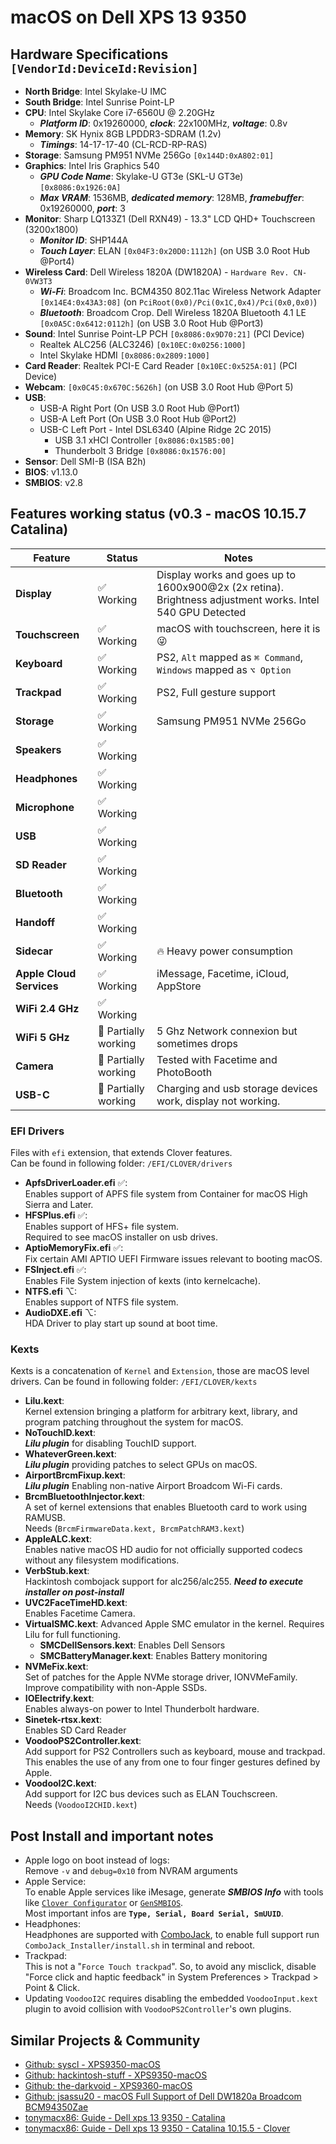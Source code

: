 # macOS on Dell XPS 13 9350

## Hardware Specifications `[VendorId:DeviceId:Revision]`

- **North Bridge**: Intel Skylake-U IMC
- **South Bridge**: Intel Sunrise Point-LP
- **CPU**: Intel Skylake Core i7-6560U @ 2.20GHz
  - **_Platform ID_**: 0x19260000, **_clock_**: 22x100MHz, **_voltage_**: 0.8v
- **Memory**: SK Hynix 8GB LPDDR3-SDRAM (1.2v)
  - **_Timings_**: 14-17-17-40 (CL-RCD-RP-RAS)
- **Storage**: Samsung PM951 NVMe 256Go `[0x144D:0xA802:01]`
- **Graphics**: Intel Iris Graphics 540
  - **_GPU Code Name_**: Skylake-U GT3e (SKL-U GT3e) `[0x8086:0x1926:0A]`
  - **_Max VRAM_**: 1536MB, **_dedicated memory_**: 128MB, **_framebuffer_**: 0x19260000, **_port_**: 3
- **Monitor**: Sharp LQ133Z1 (Dell RXN49) - 13.3" LCD QHD+ Touchscreen (3200x1800)
  - **_Monitor ID_**: SHP144A
  - **_Touch Layer_**: ELAN `[0x04F3:0x20D0:1112h]` (on USB 3.0 Root Hub @Port4)
- **Wireless Card**: Dell Wireless 1820A (DW1820A) - `Hardware Rev. CN-0VW3T3`
  - **_Wi-Fi_**: Broadcom Inc. BCM4350 802.11ac Wireless Network Adapter `[0x14E4:0x43A3:08]` (on `PciRoot(0x0)/Pci(0x1C,0x4)/Pci(0x0,0x0)`)
  - **_Bluetooth_**: Broadcom Crop. Dell Wireless 1820A Bluetooth 4.1 LE `[0x0A5C:0x6412:0112h]` (on USB 3.0 Root Hub @Port3)
- **Sound**: Intel Sunrise Point-LP PCH `[0x8086:0x9D70:21]` (PCI Device)
  - Realtek ALC256 (ALC3246) `[0x10EC:0x0256:1000]`
  - Intel Skylake HDMI `[0x8086:0x2809:1000]`
- **Card Reader**: Realtek PCI-E Card Reader `[0x10EC:0x525A:01]` (PCI Device)
- **Webcam**: `[0x0C45:0x670C:5626h]` (on USB 3.0 Root Hub @Port 5)
- **USB**:
  - USB-A Right Port (On USB 3.0 Root Hub @Port1)
  - USB-A Left Port (On USB 3.0 Root Hub @Port2)
  - USB-C Left Port - Intel DSL6340 (Alpine Ridge 2C 2015)
    - USB 3.1 xHCI Controller `[0x8086:0x15B5:00]`
    - Thunderbolt 3 Bridge `[0x8086:0x1576:00]`
- **Sensor**: Dell SMI-B (ISA B2h)
- **BIOS**: v1.13.0
- **SMBIOS**: v2.8

## Features working status (v0.3 - macOS 10.15.7 Catalina)

| Feature | Status | Notes |
| ------------- | ------------- | ------------- |
| **Display** | ✅ Working | Display works and goes up to 1600x900@2x (2x retina). Brightness adjustment works. Intel 540 GPU Detected |
| **Touchscreen** | ✅ Working | macOS with touchscreen, here it is 😜 |
| **Keyboard** |  ✅ Working | PS2, `Alt` mapped as `⌘ Command`, `Windows` mapped as `⌥ Option` |
| **Trackpad** |  ✅ Working | PS2, Full gesture support |
| **Storage** | ✅ Working | Samsung PM951 NVMe 256Go |
| **Speakers** | ✅ Working ||
| **Headphones** | ✅ Working ||
| **Microphone** | ✅ Working ||
| **USB** | ✅ Working ||
| **SD Reader** | ✅ Working ||
| **Bluetooth** | ✅ Working ||
| **Handoff** | ✅ Working ||
| **Sidecar** | ✅ Working | 🔥 Heavy power consumption |
| **Apple Cloud Services** | ✅ Working | iMessage, Facetime, iCloud, AppStore |
| **WiFi 2.4 GHz** | ✅ Working ||
| **WiFi 5 GHz** | 🔶 Partially working | 5 Ghz Network connexion but sometimes drops |
| **Camera** | 🔶 Partially working | Tested with Facetime and PhotoBooth |
| **USB-C** | 🔶 Partially working | Charging and usb storage devices work, display not working. |

### EFI Drivers
Files with `efi` extension, that extends Clover features.  
Can be found in following folder: `/EFI/CLOVER/drivers`

- **ApfsDriverLoader.efi** ✅:  
Enables support of APFS file system from Container for macOS High Sierra and Later.
- **HFSPlus.efi** ✅:  
Enables support of HFS+ file system.  
Required to see macOS installer on usb drives.
- **AptioMemoryFix.efi** ✅:  
Fix certain AMI APTIO UEFI Firmware issues relevant to booting macOS.
- **FSInject.efi** ✅:  
Enables File System injection of kexts (into kernelcache).
- **NTFS.efi** ⌥:  
Enables support of NTFS file system.
- **AudioDXE.efi** ⌥:  
HDA Driver to play start up sound at boot time.

### Kexts
Kexts is a concatenation of `Kernel` and `Extension`, those are macOS level drivers.
Can be found in following folder: `/EFI/CLOVER/kexts`

- **Lilu.kext**:  
Kernel extension bringing a platform for arbitrary kext, library, and program patching throughout the system for macOS.
- **NoTouchID.kext**:  
***Lilu plugin*** for disabling TouchID support.
- **WhateverGreen.kext**:  
***Lilu plugin*** providing patches to select GPUs on macOS.
- **AirportBrcmFixup.kext**:  
***Lilu plugin*** Enabling non-native Airport Broadcom Wi-Fi cards.
- **BrcmBluetoothInjector.kext**:  
A set of kernel extensions that enables Bluetooth card to work using RAMUSB.  
Needs (`BrcmFirmwareData.kext, BrcmPatchRAM3.kext`)
- **AppleALC.kext**:  
Enables native macOS HD audio for not officially supported codecs without any filesystem modifications.
- **VerbStub.kext**:  
Hackintosh combojack support for alc256/alc255. ***Need to execute installer on post-install***
- **UVC2FaceTimeHD.kext**:  
Enables Facetime Camera.
- **VirtualSMC.kext**:
Advanced Apple SMC emulator in the kernel. Requires Lilu for full functioning.
  - **SMCDellSensors.kext**: Enables Dell Sensors
  - **SMCBatteryManager.kext**: Enables Battery monitoring
- **NVMeFix.kext**:  
Set of patches for the Apple NVMe storage driver, IONVMeFamily. Improve compatibility with non-Apple SSDs.
- **IOElectrify.kext**:  
Enables always-on power to Intel Thunderbolt hardware.
- **Sinetek-rtsx.kext**:  
Enables SD Card Reader
- **VoodooPS2Controller.kext**:  
Add support for PS2 Controllers such as keyboard, mouse and trackpad.
This enables the use of any from one to four finger gestures defined by Apple.
- **VoodooI2C.kext**:  
Add support for I2C bus devices such as ELAN Touchscreen.  
Needs (`VoodooI2CHID.kext`)

## Post Install and important notes
- Apple logo on boot instead of logs:  
Remove `-v` and `debug=0x10` from NVRAM arguments
- Apple Service:  
To enable Apple services like iMesage, generate ***SMBIOS Info*** with tools like [`Clover Configurator`](https://mackie100projects.altervista.org/download-clover-configurator/) or [`GenSMBIOS`](https://github.com/corpnewt/GenSMBIOS).  
Most important infos are **`Type, Serial, Board Serial, SmUUID`**.
- Headphones:  
Headphones are supported with [ComboJack](https://github.com/hackintosh-stuff/ComboJack), to enable full support run `ComboJack_Installer/install.sh` in terminal and reboot.
- Trackpad:  
This is not a "`Force Touch trackpad`". So, to avoid any misclick, disable "Force click and haptic feedback" in System Preferences > Trackpad > Point & Click.
- Updating `VoodooI2C` requires disabling the embedded `VoodooInput.kext` plugin to avoid collision with `VoodooPS2Controller`'s own plugins.

## Similar Projects & Community
- [Github: syscl - XPS9350-macOS](https://github.com/syscl/XPS9350-macOS)
- [Github: hackintosh-stuff - XPS9350-macOS](https://github.com/hackintosh-stuff/XPS9350-macOS)
- [Github: the-darkvoid - XPS9360-macOS](https://github.com/the-darkvoid/XPS9360-macOS)
- [Github: jsassu20 - macOS Full Support of Dell DW1820a Broadcom BCM94350Zae](https://github.com/jsassu20/Dell-DW1820a-Broadcom-BCM94350Zae-macOS-Full-Support)
- [tonymacx86: Guide - Dell xps 13 9350 - Catalina](https://www.tonymacx86.com/threads/guide-dell-xps-13-9350-catalina.296796/)
- [tonymacx86: Guide - Dell xps 13 9350 - Catalina 10.15.5 - Clover](https://www.tonymacx86.com/threads/guide-xps-13-9350-catalina-10-15-5-clover-hotpatch-simple-clean-ish.299997/)
